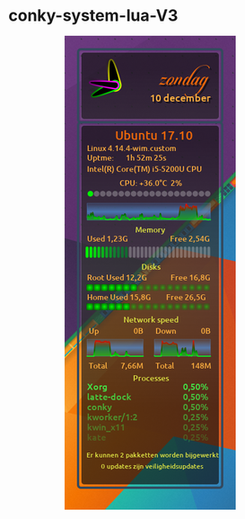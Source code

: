 # conky-system-lua-V3
<p align="center"> <img src="https://raw.githubusercontent.com/wim66/conky-system-lua-V3/master/preview.png" alt="image"></p>

